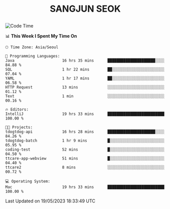 <h1>
 <p align="center">
   SANGJUN SEOK
 </p>
</h1>

<!--START_SECTION:waka-->
![Code Time](http://img.shields.io/badge/Code%20Time-2%2C582%20hrs%2035%20mins-blue)

📊 **This Week I Spent My Time On** 

```text
🕑︎ Time Zone: Asia/Seoul

💬 Programming Languages: 
Java                     16 hrs 35 mins      █████████████████████░░░░   84.88 % 
SQL                      1 hr 22 mins        ██░░░░░░░░░░░░░░░░░░░░░░░   07.04 % 
YAML                     1 hr 17 mins        ██░░░░░░░░░░░░░░░░░░░░░░░   06.58 % 
HTTP Request             13 mins             ░░░░░░░░░░░░░░░░░░░░░░░░░   01.12 % 
Text                     1 min               ░░░░░░░░░░░░░░░░░░░░░░░░░   00.16 % 

🔥 Editors: 
IntelliJ                 19 hrs 33 mins      █████████████████████████   100.00 % 

🐱‍💻 Projects: 
tdogtdog-api             16 hrs 28 mins      █████████████████████░░░░   84.26 % 
tdogtdog-batch           1 hr 9 mins         █░░░░░░░░░░░░░░░░░░░░░░░░   05.95 % 
coding-test              52 mins             █░░░░░░░░░░░░░░░░░░░░░░░░   04.50 % 
ttcare-app-webview       51 mins             █░░░░░░░░░░░░░░░░░░░░░░░░   04.40 % 
ttcare2                  8 mins              ░░░░░░░░░░░░░░░░░░░░░░░░░   00.72 % 

💻 Operating System: 
Mac                      19 hrs 33 mins      █████████████████████████   100.00 % 
```


 Last Updated on 19/05/2023 18:33:49 UTC
<!--END_SECTION:waka-->
